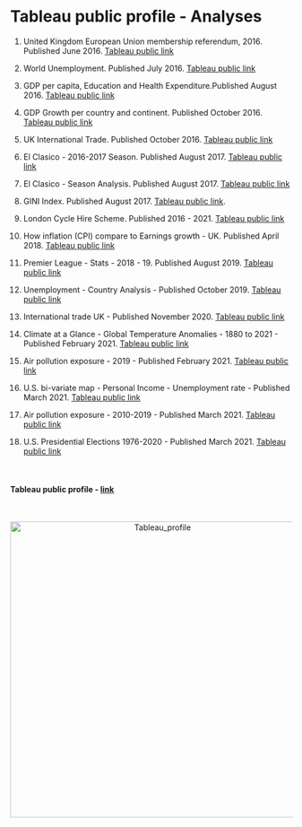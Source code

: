 

# Tableau public profile - Analyses





1. United Kingdom European Union membership referendum, 2016. Published June 2016. [Tableau public link](https://public.tableau.com/profile/juanma4308#!/vizhome/Referendum_4/Referendumresults)

2. World Unemployment.  Published July 2016. [Tableau public link](https://public.tableau.com/profile/juanma4308#!/vizhome/Unemployment-Tableau/Unemployment-2005-2014)

3.  GDP per capita, Education and Health Expenditure.Published August 2016. [Tableau public link](https://public.tableau.com/profile/juanma4308#!/vizhome/Country-Tableau/CountryAnalysis)

4. GDP Growth per country and continent. Published October 2016. [Tableau public link](https://public.tableau.com/profile/juanma4308#!/vizhome/GDPGrowth_3/Growthpercountryandcontinent)

5. UK International Trade. Published October 2016.  [Tableau public link](https://public.tableau.com/profile/juanma4308#!/vizhome/UK-InternationalTrade2015/Story1)

6. El Clasico - 2016-2017 Season. Published August 2017. [Tableau public link](https://public.tableau.com/profile/juanma4308#!/vizhome/ElClasico-2016-2017Season/2016-2017Season)

7. El Clasico - Season Analysis. Published August 2017. [Tableau public link](https://public.tableau.com/profile/juanma4308#!/vizhome/ElClasico-SeasonAnalysis_0/TeamLevel)

8. GINI Index. Published August 2017. [Tableau public link](https://public.tableau.com/profile/juanma4308#!/vizhome/GINIIndex_1/GINIIndex).

9. London Cycle Hire Scheme. Published 2016 - 2021.  [Tableau public link](https://public.tableau.com/profile/juanma4308#!/vizhome/LondonCycleHireScheme/Story1)

10. How inflation (CPI) compare to Earnings growth  - UK. Published April 2018. [Tableau public link](https://public.tableau.com/profile/juanma4308#!/vizhome/HowinflationCPIcomparetoEarningsgrowth-UK/CPIVSEarningsGrowth)

11. Premier League - Stats - 2018 - 19. Published August 2019. [Tableau public link](https://public.tableau.com/profile/juanma4308#!/vizhome/PremierLeague-Stats-2018-19/PremierLeagueStats-201919)

12. Unemployment - Country Analysis - Published October 2019. [Tableau public link](https://public.tableau.com/profile/juanma4308#!/vizhome/Unemployment-Tableau-October2019/Unemployment-Analysis)

13. International trade UK -  Published November 2020. [Tableau public link](https://public.tableau.com/profile/juanma4308#!/vizhome/InternationaltradeUK-November2020/Seconddashboard)

14. Climate at a Glance - Global Temperature Anomalies - 1880 to 2021 - Published February 2021. [Tableau public link](https://public.tableau.com/profile/juanma4308#!/vizhome/ClimateataGlance-GlobalTemperatureAnomalies-1880to2021/ClimateataGlance-GlobalTemperatureAnomalies-1880to2021)

15. Air pollution exposure - 2019 - Published February 2021. [Tableau public link](https://public.tableau.com/profile/juanma4308#!/vizhome/Airpollutionexposure-2019/Blue)

16. U.S. bi-variate map - Personal Income - Unemployment rate - Published March 2021. [Tableau public link](https://public.tableau.com/profile/juanma4308#!/vizhome/U_S_bi-variatemap-PersonalIncome-Unemploymentrate/Bivariatemaps)

17. Air pollution exposure - 2010-2019  - Published March 2021. [Tableau public link](https://public.tableau.com/profile/juanma4308#!/vizhome/Airpollutionexposure-2010-2019/High35)

18. U.S. Presidential Elections 1976-2020 - Published March 2021. [Tableau public link](https://public.tableau.com/profile/juanma4308#!/vizhome/USPresidentialElections1976-2020/USmap)
 
<br>

#### Tableau public profile - [link](https://public.tableau.com/profile/juanma4308#!/)

<br>



<p align="center">
<img width="528" alt="Tableau_profile" src="https://user-images.githubusercontent.com/37122520/112329622-45043080-8caf-11eb-87df-630769bb8fdc.png">
</p>





